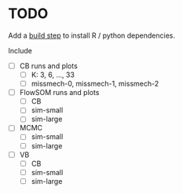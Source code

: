 # TODO

Add a [build step][1] to install R / python dependencies.



Include
- [ ] CB runs and plots
    - [ ] K: 3, 6, ..., 33
    - [ ] missmech-0, missmech-1, missmech-2
- [ ] FlowSOM runs and plots
    - [ ] CB
    - [ ] sim-small
    - [ ] sim-large
- [ ] MCMC
    - [ ] sim-small
    - [ ] sim-large
- [ ] VB
    - [ ] CB
    - [ ] sim-small
    - [ ] sim-large

[1]: https://julialang.github.io/Pkg.jl/v1/creating-packages/#Adding-a-build-step-to-the-package-1
